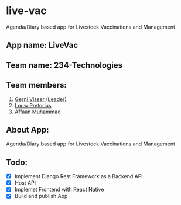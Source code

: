 # live-vac
Agenda/Diary based app for Livestock Vaccinations and Management

## App name: LiveVac

## Team name: 234-Technologies

## Team members:
1. [Gerni Visser (Leader)](https://github.com/GerniVisser)
2. [Louw Pretorius](https://github.com/Tokoshima)
3. [Affaan Muhammad](https://github.com/AM-ops)

## About App:
Agenda/Diary based app for Livestock Vaccinations and Management

## Todo:
- [x] Implement Django Rest Framework as a Backend API
- [x] Host API
- [x] Implemet Frontend with React Native
- [x] Build and publish App
